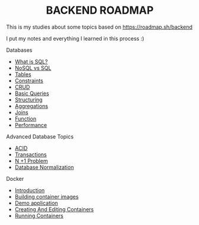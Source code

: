 
<h1 align="center"> BACKEND ROADMAP </h1>

This is my studies about some topics based on https://roadmap.sh/backend

I put my notes and everything I learned in this process :)

Databases
* [What is SQL?](Databases/what_is_sql.md)
* [NoSQL vs SQL](Databases/nosql_vs_sql.md)
* [Tables](Databases/tables.md)
* [Constraints](Databases/constraints.md)
* [CRUD](Databases/crud.md)
* [Basic Queries](Databases/basic_queries.md)
* [Structuring](Databases/structuring.md)
* [Aggregations](Databases/aggregations.md)
* [Joins](Databases/joins.md)
* [Function](Databases/functions.md)
* [Performance](Databases/performance.md)

Advanced Database Topics
* [ACID](Advanced%20Database%20Topics/acid.md)
* [Transactions](Advanced%20Database%20Topics/transactions.md)
* [N +1 Problem](Advanced%20Database%20Topics/n_1_problem.md)
* [Database Normalization](Advanced%20Database%20Topics/database_normalization.md)

Docker
 * [Introduction](Docker/introduction.md)
 * [Building container images](Docker/building_container_images.md)
 * [Demo application](Docker/demo_application.md)
 * [Creating And Editing Containers](Docker/creating_editing_containers.md)
 * [Running Containers](Docker/running_containers.md)
 